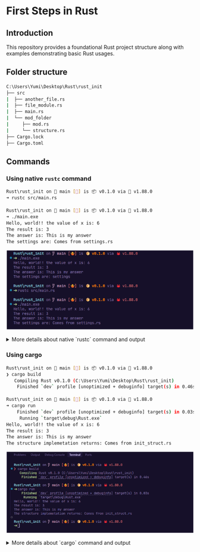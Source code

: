 # First Steps in Rust

## Introduction

This repository provides a foundational Rust project structure along with examples demonstrating basic Rust usages.

## Folder structure

```sh
C:\Users\Yumi\Desktop\Rust\rust_init
├── src
|  ├── another_file.rs
|  ├── file_module.rs
|  ├── main.rs
|  └── mod_folder
|     ├── mod.rs
|     └── structure.rs
├── Cargo.lock
├── Cargo.toml
```

## Commands

### Using native `rustc` command

```sh
Rust\rust_init on  main [🤷] is 📦 v0.1.0 via 🦀 v1.88.0 
➜ rustc src/main.rs

Rust\rust_init on  main [🤷] is 📦 v0.1.0 via 🦀 v1.88.0 
➜ ./main.exe
Hello, world!! the value of x is: 6
The result is: 3
The answer is: This is my answer
The settings are: Comes from settings.rs
```

![rustc-cmd](./__docs__/media/cmd-rustc.png)

<details>
<summary>More details about native `rustc` command and output </summary>
Rust produces two files in your directory:

1. **main.exe**
    - This is the compiled executable binary. You can run it by typing **`main`** or **`main.exe`** in your terminal or double-clicking it in Explorer.
2. **main.pdb**
    - This is a Program Database (PDB) file, which contains debugging information. Debuggers use this file to map the executable code back to your Rust source code, making it easier to debug your program.

**Summary Table:**

| **File** | **Purpose** |
| --- | --- |
| main.exe | The compiled program you can run |
| main.pdb | Debug info for use with debuggers (optional) |

**Note:**

- The **`.pdb`** file is only generated in debug builds on Windows. If you use **`rustc -C debuginfo=0 main.rs`**, the **`.pdb`** file will not be created.
- When building with Cargo (**`cargo build`**), the output will be in the **`target/debug`** or **`target/release`** directory, and similar files will be generated.

⚠️ You can safely delete the **`.pdb`** file if you don't need to debug the program. The **`.exe`** file is all you need to run your application.
</details>



### Using cargo

```sh
Rust\rust_init on  main [🤷] is 📦 v0.1.0 via 🦀 v1.88.0 
❯ cargo build
   Compiling Rust v0.1.0 (C:\Users\Yumi\Desktop\Rust\rust_init)
    Finished `dev` profile [unoptimized + debuginfo] target(s) in 0.46s

Rust\rust_init on  main [🤷] is 📦 v0.1.0 via 🦀 v1.88.0 
➜ cargo run
    Finished `dev` profile [unoptimized + debuginfo] target(s) in 0.03s
     Running `target\debug\Rust.exe`
Hello, world!! the value of x is: 6
The result is: 3
The answer is: This is my answer
The structure implemetation returns: Comes from init_struct.rs
```

![cargo-command](./__docs__/media/cmd-cargo.png)

<details>
<summary>More details about `cargo` command and output </summary>
**Cargo** is Rust’s official package manager and build system, designed to streamline and automate the development process for Rust projects. It handles several essential tasks:

- **Dependency Management:** Cargo automatically downloads, compiles, and manages external libraries (called *crates*) required by your project.
- **Building Projects:** It compiles your code along with all dependencies, ensuring compatibility and up-to-date builds.
- **Running and Testing:** Cargo provides simple commands to build, run, and test your applications, making the development workflow efficient.
- **Documentation Generation:** It can generate documentation for your project and its dependencies.
- **Packaging and Publishing:** Cargo allows you to package your libraries or applications and publish them to crates.io, Rust’s central package registry.

Cargo is included with the standard Rust installation. It expects a specific project structure, typically with a **`src`** directory for source code and a **`Cargo.toml`** file for project configuration and dependency specification.

Cargo is an integral tool for Rust developers, simplifying project management, dependency handling, and code distribution.
</details>